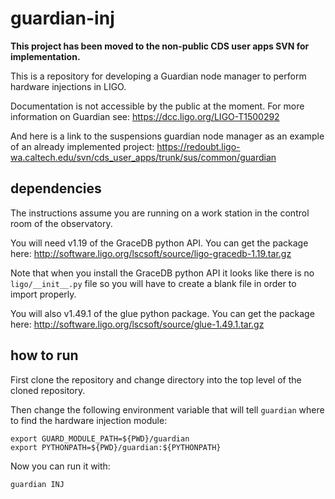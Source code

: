 # guardian-inj

**This project has been moved to the non-public CDS user apps SVN for implementation.**

This is a repository for developing a Guardian node manager to perform hardware injections in LIGO.

Documentation is not accessible by the public at the moment. For more information on Guardian see: https://dcc.ligo.org/LIGO-T1500292

And here is a link to the suspensions guardian node manager as an example of an already implemented project: https://redoubt.ligo-wa.caltech.edu/svn/cds_user_apps/trunk/sus/common/guardian

## dependencies

The instructions assume you are running on a work station in the control room of the observatory.

You will need v1.19 of the GraceDB python API. You can get the package here: http://software.ligo.org/lscsoft/source/ligo-gracedb-1.19.tar.gz

Note that when you install the GraceDB python API it looks like there is no ``ligo/__init__.py`` file so you will have to create a blank file in order to import properly.

You will also v1.49.1 of the glue python package. You can get the package here: http://software.ligo.org/lscsoft/source/glue-1.49.1.tar.gz

## how to run

First clone the repository and change directory into the top level of the cloned repository.

Then change the following environment variable that will tell ``guardian`` where to find the hardware injection module:
```
export GUARD_MODULE_PATH=${PWD}/guardian
export PYTHONPATH=${PWD}/guardian:${PYTHONPATH}
```

Now you can run it with:
```
guardian INJ
```
